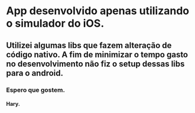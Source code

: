 # App desenvolvido apenas utilizando o simulador do iOS.

## Utilizei algumas libs que fazem alteração de código nativo. A fim de minimizar o tempo gasto no desenvolvimento não fiz o setup dessas libs para o android.

### Espero que gostem.

#### Hary.

